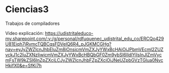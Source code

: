 # Ciencias3
Trabajos de compiladores

Video explicación: https://udistritaleduco-my.sharepoint.com/:v:/g/personal/rdfuquenec_udistrital_edu_co/ERCQo429U81Eiqh7jRvmcTQBCqsFDVelQ6R4_pJGKMCGHg?nav=eyJyZWZlcnJhbEluZm8iOnsicmVmZXJyYWxBcHAiOiJPbmVEcml2ZUZvckJ1c2luZXNzIiwicmVmZXJyYWxBcHBQbGF0Zm9ybSI6IldlYiIsInJlZmVycmFsTW9kZSI6InZpZXciLCJyZWZlcnJhbFZpZXciOiJNeUZpbGVzTGlua0NvcHkifX0&e=SfKi7h